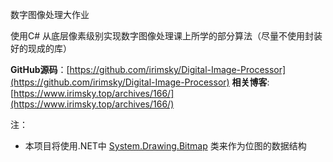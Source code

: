 数字图像处理大作业

使用C# 从底层像素级别实现数字图像处理课上所学的部分算法（尽量不使用封装好的现成的库）



**GitHub源码**：[https://github.com/irimsky/Digital-Image-Processor](https://github.com/irimsky/Digital-Image-Processor)
**相关博客**: [https://www.irimsky.top/archives/166/](https://www.irimsky.top/archives/166/)


注：

- 本项目将使用.NET中 [System.Drawing.Bitmap](https://docs.microsoft.com/zh-cn/dotnet/api/system.drawing.bitmap?view=dotnet-plat-ext-3.1) 类来作为位图的数据结构



